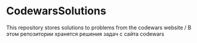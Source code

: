 # CodewarsSolutions
This repository stores solutions to problems from the codewars website / В этом репозитории хранятся решения задач с сайта codewars
